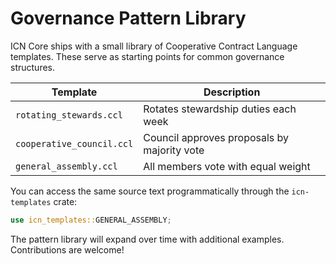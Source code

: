 # Governance Pattern Library

ICN Core ships with a small library of Cooperative Contract Language templates. These serve as starting points for common governance structures.

| Template | Description |
|----------|-------------|
| `rotating_stewards.ccl` | Rotates stewardship duties each week |
| `cooperative_council.ccl` | Council approves proposals by majority vote |
| `general_assembly.ccl` | All members vote with equal weight |

You can access the same source text programmatically through the `icn-templates` crate:

```rust
use icn_templates::GENERAL_ASSEMBLY;
```

The pattern library will expand over time with additional examples. Contributions are welcome!
